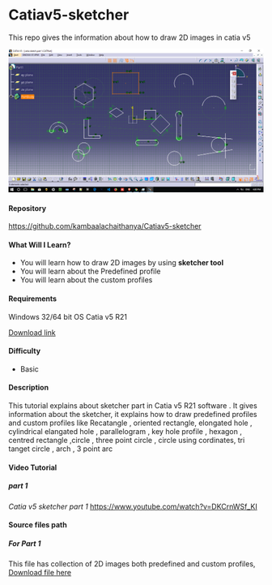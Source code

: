 # Catiav5-sketcher
This repo gives the information about how to draw 2D images in catia v5

![](https://github.com/kambaalachaithanya/Catiav5-sketcher/blob/master/image/catia.png)

#### Repository
https://github.com/kambaalachaithanya/Catiav5-sketcher

#### What Will I Learn?
- You will learn how to draw 2D images by using **sketcher tool**
- You will learn about the Predefined profile
- You will learn about the custom profiles

#### Requirements
Windows 32/64 bit OS
Catia v5 R21

[Download link ](https://www.3ds.com/press-releases/single/dassault-systemes-introduces-v5r21/)

#### Difficulty
- Basic

#### Description
This tutorial explains about sketcher part in Catia v5 R21 software . It gives information about the sketcher, it explains how to draw predefined profiles and custom profiles like Recatangle , oriented rectangle, elongated hole , cylindrical elangated hole , parallelogram , key hole profile , hexagon , centred rectangle ,circle , three point circle , circle using cordinates, tri tanget circle , arch , 3 point arc


#### Video Tutorial
##### part 1 
*Catia v5 sketcher part 1* 
https://www.youtube.com/watch?v=DKCrnWSf_KI

#### Source files path

##### For Part 1
   This file has collection of 2D images both predefined and custom profiles,
   [Download file here](https://github.com/kambaalachaithanya/Catiav5-sketcher/blob/master/part1/catia%20sketch%20part%201.CATPart) 




 
